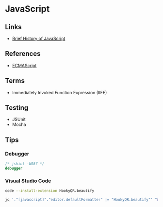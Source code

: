 # JavaScript

<!--
https://app.pluralsight.com/paths/skill/javascript-core-language
https://linkedin.com/learning/javascript-patterns-2/javascript-design-patterns
https://linkedin.com/learning/learning-javascript-debugging-2/welcome
https://linkedin.com/learning/javascript-web-form-programming/building-modern-web-forms
-->

## Links

- [Brief History of JavaScript](https://roadmap.sh/guides/history-of-javascript)

## References

- [ECMAScript](/ecmascript.md)

## Terms

- Immediately Invoked Function Expression (IIFE)

## Testing

- JSUnit
- Mocha

## Tips

### Debugger

```js
/* jshint -W087 */
debugger
```

### Visual Studio Code

```sh
code --install-extension HookyQR.beautify
```

```sh
jq '."[javascript]"."editor.defaultFormatter" |= "HookyQR.beautify"' "$HOME"/.config/Code/User/settings.json | sponge "$HOME"/.config/Code/User/settings.json
```
